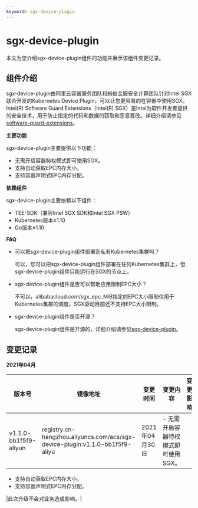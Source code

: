 ```yaml
---
keyword: sgx-device-plugin
---
```


# sgx-device-plugin

本文为您介绍sgx-device-plugin组件的功能并展示该组件变更记录。

## 组件介绍

sgx-device-plugin由阿里云容器服务团队和蚂蚁金服安全计算团队针对Intel SGX联合开发的Kubernetes Device Plugin，可以让您更容易的在容器中使用SGX。Intel\(R\) Software Guard Extensions（Intel\(R\) SGX）是Intel为软件开发者提供的安全技术，用于防止指定的代码和数据的窃取和恶意篡改。详细介绍请参见[software-guard-extensions](https://software.intel.com/content/www/us/en/develop/topics/software-guard-extensions.html)。

**主要功能**

sgx-device-plugin主要提供以下功能：

-   无需开启容器特权模式即可使用SGX。
-   支持自动获取EPC内存大小。
-   支持容器声明式EPC内存分配。

**依赖组件**

sgx-device-plugin主要依赖以下组件：

-   TEE-SDK（兼容Intel SGX SDK和Intel SGX PSW）
-   Kubernetes版本≥1.10
-   Go版本≥1.10

**FAQ**

-   可以把sgx-device-plugin组件部署到私有Kubernetes集群吗？

    可以，您可以把sgx-device-plugin组件部署在任何Kubernetes集群上，但sgx-device-plugin组件只能运行在SGX的节点上。

-   sgx-device-plugin组件是否可以帮助应用限制EPC大小？

    不可以，alibabacloud.com/sgx\_epc\_MiB指定的EPC大小限制仅用于Kubernetes集群的调度，SGX驱动目前还不支持EPC大小限制。

-   sgx-device-plugin组件是否开源？

    sgx-device-plugin组件是开源的，详细介绍请参见[sgx-device-plugin](https://github.com/AliyunContainerService/sgx-device-plugin)。


## 变更记录

**2021年04月**

|版本号|镜像地址|变更时间|变更内容|变更影响|
|---|----|----|----|----|
|v1.1.0-bb1f5f9-aliyun|registry.cn-hangzhou.aliyuncs.com/acs/sgx-device-plugin:v1.1.0-bb1f5f9-aliyu|2021年04月30日|-   无需开启容器特权模式即可使用SGX。
-   支持自动获取EPC内存大小。
-   支持容器声明式EPC内存分配。

|此次升级不会对业务造成影响。|

